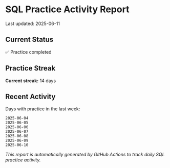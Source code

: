 # SQL Practice Activity Report

Last updated: 2025-06-11

## Current Status

✅ Practice completed

## Practice Streak

**Current streak:** 14 days

## Recent Activity

Days with practice in the last week:

```
2025-06-04
2025-06-05
2025-06-06
2025-06-07
2025-06-08
2025-06-09
2025-06-10
```

*This report is automatically generated by GitHub Actions to track daily SQL practice activity.*
